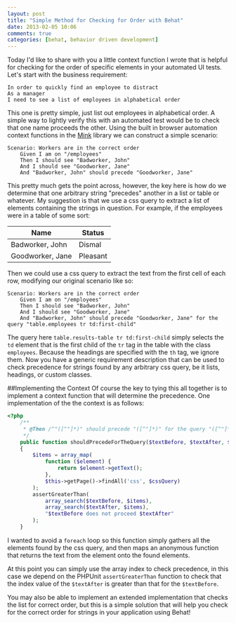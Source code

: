 ```yaml
---
layout: post
title: "Simple Method for Checking for Order with Behat"
date: 2013-02-05 10:06
comments: true
categories: [behat, behavior driven development]
---
```

Today I'd like to share with you a little context function I wrote that is helpful for checking for the order of specific elements in your automated UI tests. Let's start with the business requirement:

    In order to quickly find an employee to distract
    As a manager
    I need to see a list of employees in alphabetical order

This one is pretty simple, just list out employees in alphabetical order. A simple way to lightly verify this with an automated test would be to check that one name proceeds the other. Using the built in browser automation context functions in the [Mink](http://mink.behat.org/) library we can construct a simple scenario:

    Scenario: Workers are in the correct order
        Given I am on "/employees"
        Then I should see "Badworker, John"
        And I should see "Goodworker, Jane"
        And "Badworker, John" should precede "Goodworker, Jane"

This pretty much gets the point across, however, the key here is how do we determine that one arbitrary string "precedes" another in a list or table or whatever. My suggestion is that we use a css query to extract a list of elements containing the strings in question. For example, if the employees were in a table of some sort:

<table class="in-post">
<thead><tr><th>Name</th><th>Status</th></tr></thead>
<tbody>
<tr><td>Badworker, John</td><td>Dismal</td></tr>
<tr><td>Goodworker, Jane</td><td>Pleasant</td></tr>
</tbody>
</table>


Then we could use a css query to extract the text from the first cell of each row, modifying our original scenario like so:

    Scenario: Workers are in the correct order
        Given I am on "/employees"
        Then I should see "Badworker, John"
        And I should see "Goodworker, Jane"
        And "Badworker, John" should precede "Goodworker, Jane" for the query "table.employees tr td:first-child"

The query here `table.results-table tr td:first-child` simply selects the `td` element that is the first child of the `tr` tag in the table with the class `employees`. Because the headings are specified with the `th` tag, we ignore them. Now you have a generic requirement description that can be used to check precedence for strings found by any arbitrary css query, be it lists, headings, or custom classes.

##Implementing the Context
Of course the key to tying this all together is to implement a context function that will determine the precedence. One implementation of the the context is as follows:

```php
<?php
    /**
     * @Then /^"([^"]*)" should precede "([^"]*)" for the query "([^"]*)"$/
     */
    public function shouldPrecedeForTheQuery($textBefore, $textAfter, $cssQuery)
    {
        $items = array_map(
            function ($element) {
                return $element->getText();
            },
            $this->getPage()->findAll('css', $cssQuery)
        );
        assertGreaterThan(
            array_search($textBefore, $items),
            array_search($textAfter, $items),
            "$textBefore does not proceed $textAfter"
        );
    }
```

I wanted to avoid a `foreach` loop so this function simply gathers all the elements found by the css query, and then maps an anonymous function that returns the text from the element onto the found elements.

At this point you can simply use the array index to check precedence, in this case we depend on the PHPUnit `assertGreaterThan` function to check that the index value of the `$textAfter` is greater than that for the `$textBefore`.

You may also be able to implement an extended implementation that checks the list for correct order, but this is a simple solution that will help you check for the correct order for strings in your application using Behat!
